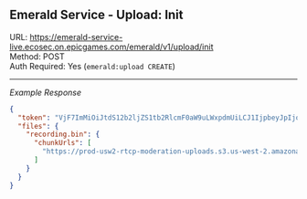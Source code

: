 ## Emerald Service - Upload: Init

URL: https://emerald-service-live.ecosec.on.epicgames.com/emerald/v1/upload/init \
Method: POST \
Auth Required: Yes (`emerald:upload CREATE`)

---

_Example Response_

```json
{
  "token": "VjF7ImMiOiJtdS12b2ljZS1tb2RlcmF0aW9uLWxpdmUiLCJ1IjpbeyJpIjoiIiwiZCI6InMzOi8vcHJvZC11c3cyLXJ0Y3AtbW9kZXJhdGlvbi11cGxvYWRzL3ZvaWNlLW1vZGVyYXRpb24tbGl2ZS81MTc5MzBjMC0xYTRlLTRmMWUtYjFhMi1mNGM5NzQ0Y2Y0YWIvcmVjb3JkaW5nLmJpbiIsImYiOiJyZWNvcmRpbmcuYmluIn1dfQ==",
  "files": {
    "recording.bin": {
      "chunkUrls": [
        "https://prod-usw2-rtcp-moderation-uploads.s3.us-west-2.amazonaws.com/voice-moderation-live/517930c0-1a4e-4f1e-b1a2-f4c9744cf4ab/recording.bin?X-Amz-Algorithm=XXX&X-Amz-Credential=XXX&X-Amz-Date=XXX&X-Amz-Expires=XXX&X-Amz-Security-Token=XXX&X-Amz-SignedHeaders=XXX&X-Amz-Signature=XXX"
      ]
    }
  }
}
```

